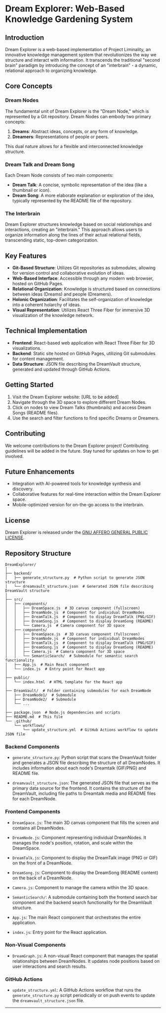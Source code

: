 # Dream Explorer: Web-Based Knowledge Gardening System

## Introduction

Dream Explorer is a web-based implementation of Project Liminality, an innovative knowledge management system that revolutionizes the way we structure and interact with information. It transcends the traditional "second brain" paradigm by introducing the concept of an "interbrain" - a dynamic, relational approach to organizing knowledge.

## Core Concepts

### Dream Nodes

The fundamental unit of Dream Explorer is the "Dream Node," which is represented by a Git repository. Dream Nodes can embody two primary concepts:

1. **Dreams**: Abstract ideas, concepts, or any form of knowledge.
2. **Dreamers**: Representations of people or peers.

This dual nature allows for a flexible and interconnected knowledge structure.

### Dream Talk and Dream Song

Each Dream Node consists of two main components:

- **Dream Talk**: A concise, symbolic representation of the idea (like a thumbnail or icon).
- **Dream Song**: A more elaborate explanation or exploration of the idea, typically represented by the README file of the repository.

### The Interbrain

Dream Explorer structures knowledge based on social relationships and interactions, creating an "interbrain." This approach allows users to organize information along the lines of their actual relational fields, transcending static, top-down categorization.

## Key Features

- **Git-Based Structure**: Utilizes Git repositories as submodules, allowing for version control and collaborative evolution of ideas.
- **Web-Based Interface**: Accessible through any modern web browser, hosted on GitHub Pages.
- **Relational Organization**: Knowledge is structured based on connections between ideas (Dreams) and people (Dreamers).
- **Holonic Organization**: Facilitates the self-organization of knowledge into a coherent holarchy of ideas.
- **Visual Representation**: Utilizes React Three Fiber for immersive 3D visualization of the knowledge network.

## Technical Implementation

- **Frontend**: React-based web application with React Three Fiber for 3D visualizations.
- **Backend**: Static site hosted on GitHub Pages, utilizing Git submodules for content management.
- **Data Structure**: JSON file describing the DreamVault structure, generated and updated through GitHub Actions.

## Getting Started

1. Visit the Dream Explorer website: [URL to be added]
2. Navigate through the 3D space to explore different Dream Nodes.
3. Click on nodes to view Dream Talks (thumbnails) and access Dream Songs (README files).
4. Use the search and filter functions to find specific Dreams or Dreamers.

## Contributing

We welcome contributions to the Dream Explorer project! Contributing guidelines will be added in the future. Stay tuned for updates on how to get involved.

## Future Enhancements

- Integration with AI-powered tools for knowledge synthesis and discovery.
- Collaborative features for real-time interaction within the Dream Explorer space.
- Mobile-optimized version for on-the-go access to the interbrain.

## License

Dream Explorer is released under the [GNU AFFERO GENERAL PUBLIC LICENSE](LICENSE).

## Repository Structure

```
DreamExplorer/
│
├── backend/
│   ├── generate_structure.py  # Python script to generate JSON structure
│   └── dreamvault_structure.json  # Generated JSON file describing DreamVault structure
│
├── src/
│   ├── components/
│   │   ├── DreamSpace.js  # 3D canvas component (fullscreen)
│   │   ├── DreamNode.js  # Component for individual DreamNodes
│   │   ├── DreamTalk.js  # Component to display DreamTalk (PNG/GIF)
│   │   ├── DreamSong.js  # Component to display DreamSong (README)
│   │   └── Camera.js  # Camera component for 3D space
│   ├── components/
│   │   ├── DreamSpace.js  # 3D canvas component (fullscreen)
│   │   ├── DreamNode.js  # Component for individual DreamNodes
│   │   ├── DreamTalk.js  # Component to display DreamTalk (PNG/GIF)
│   │   ├── DreamSong.js  # Component to display DreamSong (README)
│   │   ├── Camera.js  # Camera component for 3D space
│   │   └── SemanticSearch/  # Submodule for semantic search functionality
│   ├── App.js  # Main React component
│   └── index.js  # Entry point for React app
│
├── public/
│   └── index.html  # HTML template for the React app
│
├── DreamVault/  # Folder containing submodules for each DreamNode
│   ├── DreamNode1/  # Submodule
│   ├── DreamNode2/  # Submodule
│   └── ...
│
├── package.json  # Node.js dependencies and scripts
├── README.md  # This file
└── .github/
    └── workflows/
        └── update_structure.yml  # GitHub Actions workflow to update JSON file
```

### Backend Components

- `generate_structure.py`: Python script that scans the DreamVault folder and generates a JSON file describing the structure of all DreamNodes. It includes information about each node's Dreamtalk (GIF/PNG) and README file.

- `dreamvault_structure.json`: The generated JSON file that serves as the primary data source for the frontend. It contains the structure of the DreamVault, including file paths to Dreamtalk media and README files for each DreamNode.

### Frontend Components

- `DreamSpace.js`: The main 3D canvas component that fills the screen and contains all DreamNodes.

- `DreamNode.js`: Component representing individual DreamNodes. It manages the node's position, rotation, and scale within the DreamSpace.

- `DreamTalk.js`: Component to display the DreamTalk image (PNG or GIF) on the front of a DreamNode.

- `DreamSong.js`: Component to display the DreamSong (README content) on the back of a DreamNode.

- `Camera.js`: Component to manage the camera within the 3D space.

- `SemanticSearch/`: A submodule containing both the frontend search bar component and the backend search functionality for the DreamVault structure.

- `App.js`: The main React component that orchestrates the entire application.

- `index.js`: Entry point for the React application.

### Non-Visual Components

- `DreamGraph.js`: A non-visual React component that manages the spatial relationships between DreamNodes. It updates node positions based on user interactions and search results.

### GitHub Actions

- `update_structure.yml`: A GitHub Actions workflow that runs the `generate_structure.py` script periodically or on push events to update the `dreamvault_structure.json` file.

---
